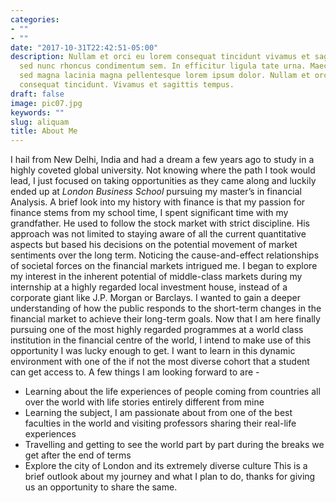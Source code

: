 ```yaml
---
categories:
- ""
- ""
date: "2017-10-31T22:42:51-05:00"
description: Nullam et orci eu lorem consequat tincidunt vivamus et sagittis magna
  sed nunc rhoncus condimentum sem. In efficitur ligula tate urna. Maecenas massa
  sed magna lacinia magna pellentesque lorem ipsum dolor. Nullam et orci eu lorem
  consequat tincidunt. Vivamus et sagittis tempus.
draft: false
image: pic07.jpg
keywords: ""
slug: aliquam
title: About Me
---
```


I hail from New Delhi, India and had a dream a few years ago to study in a highly coveted global university. Not knowing where the path I took would lead, I just focused on taking opportunities as they came along and luckily ended up at *London Business School* pursuing my master’s in financial Analysis. A brief look into my history with finance is that my passion for finance stems from my school time, I spent significant time with my grandfather. He used to follow the stock market with strict discipline. His approach was not limited to staying aware of all the current quantitative aspects but based his decisions on the potential movement of market sentiments over the long term. Noticing the cause-and-effect relationships of societal forces on the financial markets intrigued me. I began to explore my interest in the inherent potential of middle-class markets during my internship at a highly regarded local investment house, instead of a corporate giant like J.P. Morgan or Barclays. I wanted to gain a deeper understanding of how the public responds to the short-term changes in the financial market to achieve their long-term goals. Now that I am here finally pursuing one of the most highly regarded programmes at a world class institution in the financial centre of the world, I intend to make use of this opportunity I was lucky enough to get. I want to learn in this dynamic environment with one of the if not the most diverse cohort that a student can get access to. A few things I am looking forward to are - 

- Learning about the life experiences of people coming from countries all over the world with life stories entirely different from mine
- Learning the subject, I am passionate about from one of the best faculties in the world and visiting professors sharing their real-life experiences 
- Travelling and getting to see the world part by part during the breaks we get after the end of terms
- Explore the city of London and its extremely diverse culture This is a brief outlook about my journey and what I plan to do, thanks for giving us an opportunity to share the same.